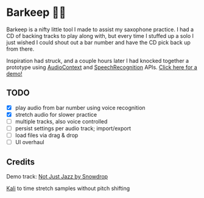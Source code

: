 # Barkeep :musical_note::saxophone:

Barkeep is a nifty little tool I made to assist my saxophone practice.
I had a CD of backing tracks to play along with, but every time I stuffed up a solo
I just wished I could shout out a bar number and have the CD pick back up from there.

Inspiration had struck, and a couple hours later I had knocked together a prototype using
[AudioContext](https://developer.mozilla.org/en/docs/Web/API/AudioContext) and
[SpeechRecognition](https://developer.mozilla.org/en-US/docs/Web/API/SpeechRecognition) APIs.
[Click here for a demo!](https://timiles.github.io/barkeep/)

## TODO
- [x] play audio from bar number using voice recognition
- [x] stretch audio for slower practice
- [ ] multiple tracks, also voice controlled
- [ ] persist settings per audio track; import/export
- [ ] load files via drag & drop
- [ ] UI overhaul

## Credits

Demo track: [Not Just Jazz by Snowdrop](https://soundcloud.com/snowdrop_jpn/not-just-jazz)

[Kali](https://github.com/Infinity/Kali) to time stretch samples without pitch shifting
